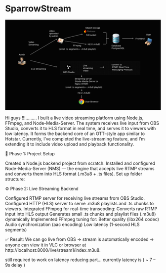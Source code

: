 ﻿# SparrowStream

![edit alt](https://github.com/sivaranjiniezhumalai/SparrowStream/blob/main/backend/Sparrowstream-architecture-image.png?raw=true)


Hi guys !!!.........
I built a live video streaming platform using Node.js, FFmpeg, and Node-Media-Server.
The system receives live input from OBS Studio, converts it to HLS format in real time, and serves it to viewers with low latency.
It forms the backend core of an OTT-style app similar to Hotstar.
Currently, I’ve completed the live-streaming feature, and I’m extending it to include video upload and playback functionality.

🧩 Phase 1: Project Setup

Created a Node.js backend project from scratch.
Installed and configured Node-Media-Server (NMS) — the engine that accepts live RTMP streams and converts them into HLS format (.m3u8 + .ts files).
Set up folder structure:

⚙️ Phase 2: Live Streaming Backend

Configured RTMP server for receiving live streams from OBS Studio.
Configured HTTP (HLS) server to serve .m3u8 playlists and .ts chunks to viewers.
Integrated FFmpeg for real-time transcoding:
Converts raw RTMP input into HLS output
Generates small .ts chunks and playlist files (.m3u8) dynamically
Implemented FFmpeg tuning for:
Better quality (libx264 codec)
Audio synchronization (aac encoding)
Low latency (1-second HLS segments)

✅ Result:
We can go live from OBS → stream is automatically encoded → anyone can view it in VLC or browser at
http://localhost:8000/live/stream1/index.m3u8.

still required to work on latency reducing part... currently latency is ( ~ 7 – 9s delay )
